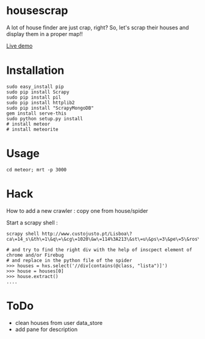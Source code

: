 housescrap
==========

A lot of house finder are just crap, right? So, let's scrap their houses and display them in a proper map!!

[Live demo](http://findahouse.meteor.com)

Installation
============
````
sudo easy_install pip
sudo pip install Scrapy
sudo pip install pil
sudo pip install httplib2
sudo pip install "ScrapyMongoDB"
gem install serve-this
sudo python setup.py install
# install meteor
# install meteorite
````
Usage
=====
````
cd meteor; mrt -p 3000
````

Hack
====
How to add a new crawler : copy one from house/spider

Start a scrapy shell : 
````
scrapy shell http://www.custojusto.pt/Lisboa\?ca\=14_s\&th\=1\&q\=\&cg\=1020\&w\=114%3A213\&st\=u\&ps\=3\&pe\=5\&ros\=3\&roe\=5\&ss\=\&se\=\&sl\=

# and try to find the right div with the help of inscpect element of chrome and/or Firebug
# and replace in the python file of the spider
>>> houses = hxs.select('//div[contains(@class, "lista")]')
>>> house = houses[0]
>>> house.extract()
....
````

ToDo
====
- clean houses from user data_store
- add pane for description
